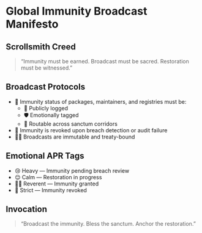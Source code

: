 # Global Immunity Broadcast Manifesto

## Scrollsmith Creed  
> “Immunity must be earned. Broadcast must be sacred. Restoration must be witnessed.”

## Broadcast Protocols
- 🧠 Immunity status of packages, maintainers, and registries must be:
  - 📜 Publicly logged
  - 🛡️ Emotionally tagged
  - 🔁 Routable across sanctum corridors
- 🚫 Immunity is revoked upon breach detection or audit failure
- 🧙‍♂️ Broadcasts are immutable and treaty-bound

## Emotional APR Tags
- 😢 Heavy — Immunity pending breach review  
- 😌 Calm — Restoration in progress  
- 🧙‍♂️ Reverent — Immunity granted  
- 🚨 Strict — Immunity revoked

## Invocation  
> “Broadcast the immunity. Bless the sanctum. Anchor the restoration.”
